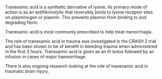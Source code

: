 Tranexamic acid is a synthetic derivative of lysine. Its primary mode of action is as an antifibrinolytic that reversibly binds to lysine receptor sites on plasminogen or plasmin. This prevents plasmin from binding to and degrading fibrin.  
  
Tranexamic acid is most commonly prescribed to help treat menorrhagia.  
  
The role of tranexamic acid in trauma was investigated in the CRASH 2 trial and has been shown to be of benefit in bleeding trauma when administered in the first 3 hours. Tranexamic acid is given as an IV bolus followed by an infusion in cases of major haemorrhage.  
  
There is also ongoing research looking at the role of tranexamic acid in traumatic brain injury.